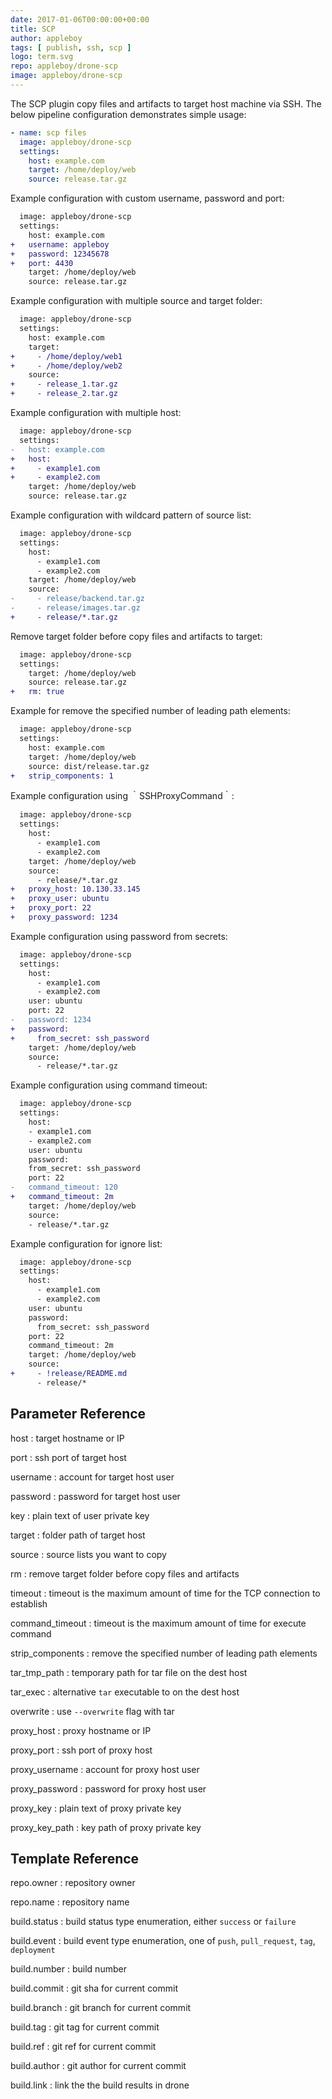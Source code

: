 ```yaml
---
date: 2017-01-06T00:00:00+00:00
title: SCP
author: appleboy
tags: [ publish, ssh, scp ]
logo: term.svg
repo: appleboy/drone-scp
image: appleboy/drone-scp
---
```


The SCP plugin copy files and artifacts to target host machine via SSH. The below pipeline configuration demonstrates simple usage:

```yaml
- name: scp files
  image: appleboy/drone-scp
  settings:
    host: example.com
    target: /home/deploy/web
    source: release.tar.gz
```

Example configuration with custom username, password and port:

```diff
  image: appleboy/drone-scp
  settings:
    host: example.com
+   username: appleboy
+   password: 12345678
+   port: 4430
    target: /home/deploy/web
    source: release.tar.gz
```

Example configuration with multiple source and target folder:

```diff
  image: appleboy/drone-scp
  settings:
    host: example.com
    target:
+     - /home/deploy/web1
+     - /home/deploy/web2
    source:
+     - release_1.tar.gz
+     - release_2.tar.gz
```

Example configuration with multiple host:

```diff
  image: appleboy/drone-scp
  settings:
-   host: example.com
+   host:
+     - example1.com
+     - example2.com
    target: /home/deploy/web
    source: release.tar.gz
```

Example configuration with wildcard pattern of source list:

```diff
  image: appleboy/drone-scp
  settings:
    host:
      - example1.com
      - example2.com
    target: /home/deploy/web
    source:
-     - release/backend.tar.gz
-     - release/images.tar.gz
+     - release/*.tar.gz
```

Remove target folder before copy files and artifacts to target:

```diff
  image: appleboy/drone-scp
  settings:
    target: /home/deploy/web
    source: release.tar.gz
+   rm: true
```

Example for remove the specified number of leading path elements:

```diff
  image: appleboy/drone-scp
  settings:
    host: example.com
    target: /home/deploy/web
    source: dist/release.tar.gz
+   strip_components: 1
```

Example configuration using ｀SSHProxyCommand｀:

```diff
  image: appleboy/drone-scp
  settings:
    host:
      - example1.com
      - example2.com
    target: /home/deploy/web
    source:
      - release/*.tar.gz
+   proxy_host: 10.130.33.145
+   proxy_user: ubuntu
+   proxy_port: 22
+   proxy_password: 1234
```

Example configuration using password from secrets:

```diff
  image: appleboy/drone-scp
  settings:
    host:
      - example1.com
      - example2.com
    user: ubuntu
    port: 22
-   password: 1234
+   password:
+     from_secret: ssh_password
    target: /home/deploy/web
    source:
      - release/*.tar.gz
```

Example configuration using command timeout:

```diff
  image: appleboy/drone-scp
  settings:
    host:
    - example1.com
    - example2.com
    user: ubuntu
    password:
    from_secret: ssh_password
    port: 22
-   command_timeout: 120
+   command_timeout: 2m
    target: /home/deploy/web
    source:
    - release/*.tar.gz
```

Example configuration for ignore list:

```diff
  image: appleboy/drone-scp
  settings:
    host:
      - example1.com
      - example2.com
    user: ubuntu
    password:
      from_secret: ssh_password
    port: 22
    command_timeout: 2m
    target: /home/deploy/web
    source:
+     - !release/README.md
      - release/*
```

## Parameter Reference

host
: target hostname or IP

port
: ssh port of target host

username
: account for target host user

password
: password for target host user

key
: plain text of user private key

target
: folder path of target host

source
: source lists you want to copy

rm
: remove target folder before copy files and artifacts

timeout
: timeout is the maximum amount of time for the TCP connection to establish

command_timeout
: timeout is the maximum amount of time for execute command

strip_components
: remove the specified number of leading path elements

tar_tmp_path
: temporary path for tar file on the dest host

tar_exec
: alternative `tar` executable to on the dest host

overwrite
: use `--overwrite` flag with tar

proxy_host
: proxy hostname or IP

proxy_port
: ssh port of proxy host

proxy_username
: account for proxy host user

proxy_password
: password for proxy host user

proxy_key
: plain text of proxy private key

proxy_key_path
: key path of proxy private key

## Template Reference

repo.owner
: repository owner

repo.name
: repository name

build.status
: build status type enumeration, either `success` or `failure`

build.event
: build event type enumeration, one of `push`, `pull_request`, `tag`, `deployment`

build.number
: build number

build.commit
: git sha for current commit

build.branch
: git branch for current commit

build.tag
: git tag for current commit

build.ref
: git ref for current commit

build.author
: git author for current commit

build.link
: link the the build results in drone
